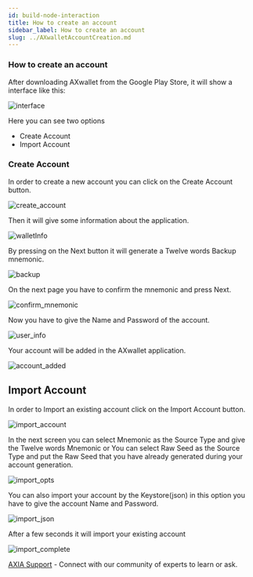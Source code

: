 ```yaml
---
id: build-node-interaction
title: How to create an account
sidebar_label: How to create an account
slug: ../AXwalletAccountCreation.md
---
```



### How to create an account
After downloading AXwallet from the Google Play Store, it will show a interface like this:

![interface](../assets/wallet/wallet_interface.png)

Here you can see two options
* Create Account
* Import Account

### Create Account

In order to create a new account you can click on the Create Account button.

![create_account](../assets/wallet/create_account.png)

Then it will give some information about the application.

![walletInfo](../assets/wallet/wallet_info.png)

By pressing on the Next button it will generate a Twelve words Backup mnemonic.

![backup](../assets/wallet/backup.png)

On the next page you have to confirm the mnemonic and press Next. 

![confirm_mnemonic](../assets/wallet/confirm_mnemonic.png)

Now you have to give the Name and Password of the account. 

![user_info](../assets/wallet/user_info.png)

Your account will be added in the AXwallet application.

![account_added](../assets/wallet/account_added.png)

## Import Account

In order to Import an existing account click on the Import Account button.

![import_account](../assets/wallet/import.png)

In the next screen you can select Mnemonic as the Source Type and give the Twelve words Mnemonic or You can select Raw Seed as the Source Type and put the Raw Seed that you have already generated during your account generation.

![import_opts](../assets/wallet/import_opts.png)

You can also import your account by the Keystore(json) in this option you have to give the account Name and Password.

![import_json](../assets/wallet/import_json.png)

 After a few seconds it will import your existing account

![import_complete](../assets/wallet/import_complete.png)


[AXIA Support](https://discord.gg/ebjsN9ByMb) - Connect with our community of experts to learn or ask.

